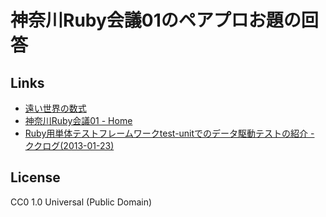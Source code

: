 # 神奈川Ruby会議01のペアプロお題の回答

## Links

* [遠い世界の数式](http://nabetani.sakura.ne.jp/kanagawa.rb/evalex/)
* [神奈川Ruby会議01 - Home](http://regional.rubykaigi.org/kana01/)
* [Ruby用単体テストフレームワークtest-unitでのデータ駆動テストの紹介 - ククログ(2013-01-23)](http://www.clear-code.com/blog/2013/1/23.html)

## License

CC0 1.0 Universal (Public Domain)
